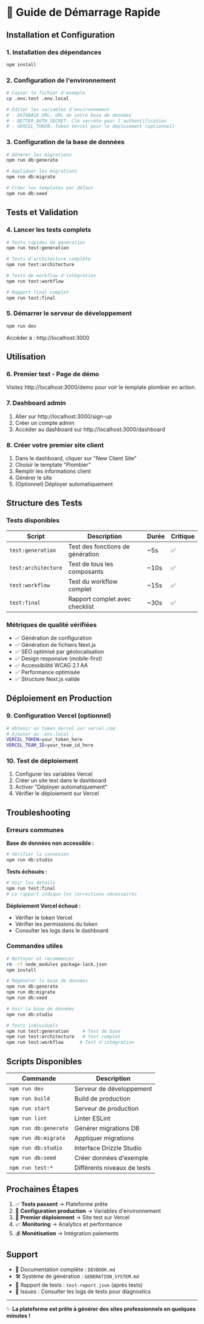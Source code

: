# 🚀 Guide de Démarrage Rapide

## Installation et Configuration

### 1. Installation des dépendances
```bash
npm install
```

### 2. Configuration de l'environnement
```bash
# Copier le fichier d'exemple
cp .env.test .env.local

# Éditer les variables d'environnement
# - DATABASE_URL: URL de votre base de données
# - BETTER_AUTH_SECRET: Clé secrète pour l'authentification
# - VERCEL_TOKEN: Token Vercel pour le déploiement (optionnel)
```

### 3. Configuration de la base de données
```bash
# Générer les migrations
npm run db:generate

# Appliquer les migrations
npm run db:migrate

# Créer les templates par défaut
npm run db:seed
```

## Tests et Validation

### 4. Lancer les tests complets
```bash
# Tests rapides de génération
npm run test:generation

# Tests d'architecture complète
npm run test:architecture

# Tests de workflow d'intégration
npm run test:workflow

# Rapport final complet
npm run test:final
```

### 5. Démarrer le serveur de développement
```bash
npm run dev
```

Accéder à : http://localhost:3000

## Utilisation

### 6. Premier test - Page de démo
Visitez http://localhost:3000/demo pour voir le template plombier en action.

### 7. Dashboard admin
1. Aller sur http://localhost:3000/sign-up
2. Créer un compte admin
3. Accéder au dashboard sur http://localhost:3000/dashboard

### 8. Créer votre premier site client
1. Dans le dashboard, cliquer sur "New Client Site"
2. Choisir le template "Plombier"
3. Remplir les informations client
4. Générer le site
5. (Optionnel) Déployer automatiquement

## Structure des Tests

### Tests disponibles

| Script | Description | Durée | Critique |
|--------|-------------|-------|----------|
| `test:generation` | Test des fonctions de génération | ~5s | ✅ |
| `test:architecture` | Test de tous les composants | ~10s | ✅ |
| `test:workflow` | Test du workflow complet | ~15s | ✅ |
| `test:final` | Rapport complet avec checklist | ~30s | ✅ |

### Métriques de qualité vérifiées

- ✅ Génération de configuration
- ✅ Génération de fichiers Next.js
- ✅ SEO optimisé par géolocalisation
- ✅ Design responsive (mobile-first)
- ✅ Accessibilité WCAG 2.1 AA
- ✅ Performance optimisée
- ✅ Structure Next.js valide

## Déploiement en Production

### 9. Configuration Vercel (optionnel)
```bash
# Obtenir un token Vercel sur vercel.com
# Ajouter au .env.local :
VERCEL_TOKEN=your_token_here
VERCEL_TEAM_ID=your_team_id_here
```

### 10. Test de déploiement
1. Configurer les variables Vercel
2. Créer un site test dans le dashboard
3. Activer "Déployer automatiquement"
4. Vérifier le déploiement sur Vercel

## Troubleshooting

### Erreurs communes

**Base de données non accessible :**
```bash
# Vérifier la connexion
npm run db:studio
```

**Tests échoués :**
```bash
# Voir les détails
npm run test:final
# Le rapport indique les corrections nécessaires
```

**Déploiement Vercel échoué :**
- Vérifier le token Vercel
- Vérifier les permissions du token
- Consulter les logs dans le dashboard

### Commandes utiles

```bash
# Nettoyer et recommencer
rm -rf node_modules package-lock.json
npm install

# Régénérer la base de données
npm run db:generate
npm run db:migrate
npm run db:seed

# Voir la base de données
npm run db:studio

# Tests individuels
npm run test:generation     # Test de base
npm run test:architecture   # Test complet
npm run test:workflow      # Test d'intégration
```

## Scripts Disponibles

| Commande | Description |
|----------|-------------|
| `npm run dev` | Serveur de développement |
| `npm run build` | Build de production |
| `npm run start` | Serveur de production |
| `npm run lint` | Linter ESLint |
| `npm run db:generate` | Générer migrations DB |
| `npm run db:migrate` | Appliquer migrations |
| `npm run db:studio` | Interface Drizzle Studio |
| `npm run db:seed` | Créer données d'exemple |
| `npm run test:*` | Différents niveaux de tests |

## Prochaines Étapes

1. ✅ **Tests passent** → Plateforme prête
2. 🔧 **Configuration production** → Variables d'environnement
3. 🚀 **Premier déploiement** → Site test sur Vercel
4. 📈 **Monitoring** → Analytics et performance
5. 💰 **Monétisation** → Intégration paiements

## Support

- 📖 Documentation complète : `DEVBOOK.md`
- 🛠 Système de génération : `GENERATION_SYSTEM.md`
- 🧪 Rapport de tests : `test-report.json` (après tests)
- 🐛 Issues : Consulter les logs de tests pour diagnostics

---

✨ **La plateforme est prête à générer des sites professionnels en quelques minutes !**